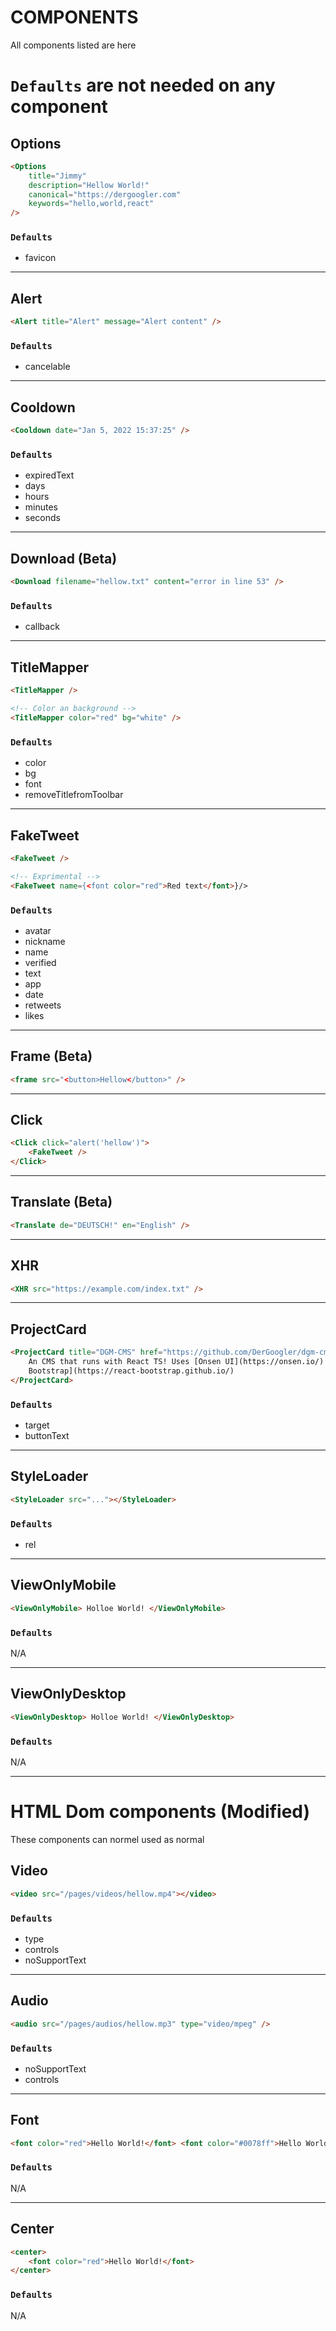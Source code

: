 # COMPONENTS

All components listed are here

# `Defaults` are not needed on any component

## Options

```html
<Options
	title="Jimmy"
	description="Hellow World!"
	canonical="https://dergoogler.com"
	keywords="hello,world,react"
/>
```

### `Defaults`

- favicon

---

## Alert

```html
<Alert title="Alert" message="Alert content" />
```

### `Defaults`

- cancelable

---

## Cooldown

```html
<Cooldown date="Jan 5, 2022 15:37:25" />
```

### `Defaults`

- expiredText
- days
- hours
- minutes
- seconds

---

## Download (Beta)

```html
<Download filename="hellow.txt" content="error in line 53" />
```

### `Defaults`

- callback

---

## TitleMapper

```html
<TitleMapper />

<!-- Color an background -->
<TitleMapper color="red" bg="white" />
```

### `Defaults`

- color
- bg
- font
- removeTitlefromToolbar

---

## FakeTweet

```html
<FakeTweet />

<!-- Exprimental -->
<FakeTweet name={<font color="red">Red text</font>}/>
```

### `Defaults`

- avatar
- nickname
- name
- verified
- text
- app
- date
- retweets
- likes

---

## Frame (Beta)

```html
<frame src="<button>Hellow</button>" />
```

---

## Click

```html
<Click click="alert('hellow')">
	<FakeTweet />
</Click>
```

---

## Translate (Beta)

```html
<Translate de="DEUTSCH!" en="English" />
```

---

## XHR

```html
<XHR src="https://example.com/index.txt" />
```

---

## ProjectCard

```html
<ProjectCard title="DGM-CMS" href="https://github.com/DerGoogler/dgm-cms">
	An CMS that runs with React TS! Uses [Onsen UI](https://onsen.io/) and [React
	Bootstrap](https://react-bootstrap.github.io/)
</ProjectCard>
```

### `Defaults`

- target
- buttonText

---

## StyleLoader

```html
<StyleLoader src="..."></StyleLoader>
```

### `Defaults`

- rel

---

## ViewOnlyMobile

```html
<ViewOnlyMobile> Holloe World! </ViewOnlyMobile>
```

### `Defaults`

N/A

---

## ViewOnlyDesktop

```html
<ViewOnlyDesktop> Holloe World! </ViewOnlyDesktop>
```

### `Defaults`

N/A

---

# HTML Dom components (Modified)

These components can normel used as normal

## Video

```html
<video src="/pages/videos/hellow.mp4"></video>
```

### `Defaults`

- type
- controls
- noSupportText

---

## Audio

```html
<audio src="/pages/audios/hellow.mp3" type="video/mpeg" />
```

### `Defaults`

- noSupportText
- controls

---

## Font

```html
<font color="red">Hello World!</font> <font color="#0078ff">Hello World!</font>
```

### `Defaults`

N/A

---

## Center

```html
<center>
	<font color="red">Hello World!</font>
</center>
```

### `Defaults`

N/A

